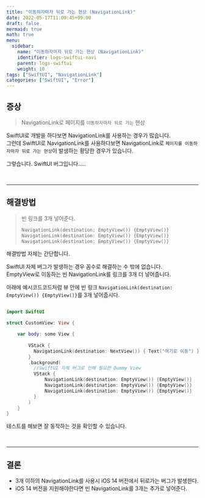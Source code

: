 ```yaml
---
title: "이동하자마자 뒤로 가는 현상 (NavigationLink)"
date: 2022-05-17T11:00:45+09:00
draft: false
mermaid: true
math: true
menu:
  sidebar:
    name: "이동하자마자 뒤로 가는 현상 (NavigationLink)"
    identifier: logs-swiftui-navi
    parent: logs-swiftui
    weight: 10
tags: ["SwiftUI", "NavigationLink"]
categories: ["SwiftUI", "Error"]
---
```


## 증상

> NavigationLink로 페이지를 `이동하자마자 뒤로 가는` 현상

SwiftUI로 개발을 하다보면 NavigationLink를 사용하는 경우가 많습니다.\
그런데 SwiftUI로 NavigationLink를 사용하다보면 NavigationLink로 `페이지를 이동하자마자 뒤로 가는 현상`이 발생하는 황당한 경우가 있습니다.

그렇습니다. SwiftUI 버그입니다..... 

&nbsp;

---

## 해결방법

> 빈 링크를 3개 넣어준다.
> ```swift
> NavigationLink(destination: EmptyView()) {EmptyView()}
> NavigationLink(destination: EmptyView()) {EmptyView()}
> NavigationLink(destination: EmptyView()) {EmptyView()}
> ```

해결방법 자체는 간단합니다.

SwiftUI 자체 버그가 발생하는 경우 꼼수로 해결하는 수 밖에 없습니다.\
EmptyView로 이동하는 빈 NavigationLink를 링크를 3개 더 넣어줍니다.

아래에 예시코드코드처럼 뷰 안에 빈 링크 `NavigationLink(destination: EmptyView()) {EmptyView()}`를 3개 넣어줍시다.

```Swift

import SwiftUI

struct CustomView: View {

    var body: some View {
        
        VStack {
          NavigationLink(destination: NextView()) { Text("여기로 이동") }
        }
        .background(
          //SwiftUI 자체 버그로 인해 필요한 Dummy View
          VStack {
              NavigationLink(destination: EmptyView()) {EmptyView()}
              NavigationLink(destination: EmptyView()) {EmptyView()}
              NavigationLink(destination: EmptyView()) {EmptyView()}
          }
        )
    }
}

```

테스트를 해보면 잘 동작하는 것을 확인할 수 있습니다.

&nbsp;

---

## 결론
* 3개 이하의 NavigationLink를 사용시 iOS 14 버전에서 뒤로가는 버그가 발생한다.
* iOS 14 버전을 지원해야한다면 빈 NavigationLink를 3개는 추가로 넣어준다.